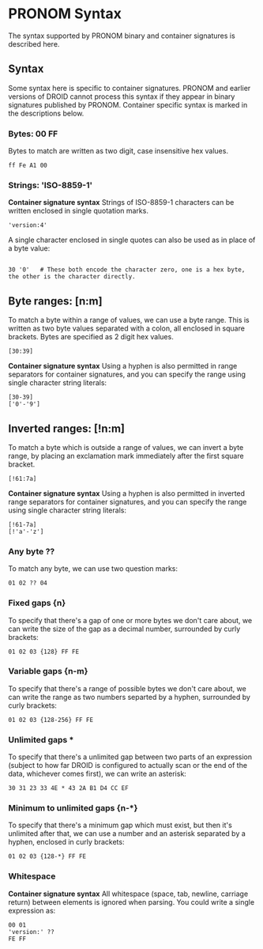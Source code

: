 # PRONOM Syntax
The syntax supported by PRONOM binary and container signatures is described here.

## Syntax
Some syntax here is specific to container signatures.  PRONOM and earlier versions of DROID cannot process this syntax if they appear in binary signatures published by PRONOM.  Container specific syntax is marked in the descriptions below.

### Bytes:  00 FF
Bytes to match are written as two digit, case insensitive hex values.
```
ff Fe A1 00
```

### Strings:  'ISO-8859-1'
**Container signature syntax**
Strings of ISO-8859-1 characters can be written enclosed in single quotation marks.
```
'version:4'
```

A single character enclosed in single quotes can also be used as in place of a byte value:
```

30 '0'   # These both encode the character zero, one is a hex byte, the other is the character directly.
```

## Byte ranges: \[n:m]
To match a byte within a range of values, we can use a byte range. This is written as two byte values separated with a colon, all enclosed in square brackets.  Bytes are specified as 2 digit hex values.
```
[30:39]
```

**Container signature syntax**
Using a hyphen is also permitted in range separators for container signatures, and you can specify the range using single character string literals:
```
[30-39]
['0'-'9']
```

## Inverted ranges: \[!n:m]
To match a byte which is outside a range of values, we can invert a byte range, by placing an exclamation mark immediately after the first square bracket.
```
[!61:7a]
```
**Container signature syntax**
Using a hyphen is also permitted in inverted range separators for container signatures, and you can specify the range using single character string literals:
```
[!61-7a]
[!'a'-'z']
```

### Any byte ??
To match any byte, we can use two question marks:
```
01 02 ?? 04
```

### Fixed gaps {n}
To specify that there's a gap of one or more bytes we don't care about, we can write the size of the gap as a decimal number, surrounded by curly brackets:
```
01 02 03 {128} FF FE
```

### Variable gaps {n-m}
To specify that there's a range of possible bytes we don't care about, we can write the range as two numbers separted by a hyphen, surrounded by curly brackets:
```
01 02 03 {128-256} FF FE
```

### Unlimited gaps *
To specify that there's a unlimited gap between two parts of an expression (subject to how far DROID is configured to actually scan or the end of the data, whichever comes first), we can write an asterisk:
```
30 31 23 33 4E * 43 2A B1 D4 CC EF
```

### Minimum to unlimited gaps {n-*}
To specify that there's a minimum gap which must exist, but then it's unlimited after that, we can use a number and an asterisk separated by a hyphen, enclosed in curly brackets:
```
01 02 03 {128-*} FF FE
```

### Whitespace
**Container signature syntax**
All whitespace (space, tab, newline, carriage return) between elements is ignored when parsing.  You could write a single expression as:

```
00 01
'version:' ??
FE FF
```

